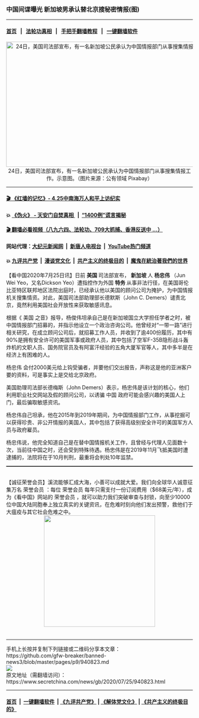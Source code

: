 ### 中国间谍曝光 新加坡男承认替北京搜秘密情报(图)
------------------------

#### [首页](https://github.com/gfw-breaker/banned-news3/blob/master/README.md) &nbsp;&nbsp;|&nbsp;&nbsp; [法轮功真相](https://github.com/begood0513/basic/blob/master/README.md)  &nbsp;&nbsp;|&nbsp;&nbsp; [手把手翻墙教程](https://github.com/gfw-breaker/guides/wiki)  &nbsp;&nbsp;|&nbsp;&nbsp; [一键翻墙软件](https://github.com/gfw-breaker/nogfw/blob/master/README.md)  



<div class="article_right" style="fone-color:#000">
 <p style="text-align: center;">
  <img alt="24日，美国司法部宣布，有一名新加坡公民承认为中国情报部门从事搜集情报工作。示意图" src="https://img3.secretchina.com/pic/2020/7-25/p2740221a986407478-ss.jpg" style="height:337px; width:600px"/>
  <br>
   24日，美国司法部宣布，有一名新加坡公民承认为中国情报部门从事搜集情报工作。示意图。（图片来源：公有领域 Pixabay）
   <span id="hideid" name="hideid" style="color:red;display:none;">
    <span href="https://www.secretchina.com">
    </span>
   </span>
  </br>
 </p>
 <div id="txt-mid1-t21-2017">
  

---

#### [ 🎬  《红墙的记忆》- 4.25中南海万人和平上访纪实](http://141.164.39.94:10000/videos/legend/425.html)

#### 💥 [《伪火》 - 天安门自焚真相 ](http://141.164.39.94:10000/videos/blog/weihuo.html)&nbsp; |&nbsp; [“1400例”谎言揭秘  ](http://141.164.39.94:10000/videos/blog/jiexi1400.html)

#### [ 🎬  翻墙必看视频（八九六四、法轮功、709大抓捕、香港反送中 ...）](https://github.com/gfw-breaker/links/blob/master/banned.md)

#### 网站代理：[大纪元新闻网](http://167.172.10.89:10080/gb/) &nbsp;|&nbsp; [新唐人电视台](http://167.172.10.89:8808/gb/) &nbsp;|&nbsp; [YouTube热门频道](http://158.247.203.241/youtube.html)

#### 💥 [九评共产党](http://141.164.39.94:10000/videos/res/jiuping/)&nbsp; |&nbsp; [漫谈党文化](http://141.164.39.94:10000/videos/res/mtdwh/)&nbsp; |&nbsp; [共产主义的终极目的](http://141.164.39.94:10000/videos/res/zjmd/)&nbsp; |&nbsp; [魔鬼在統治著我們的世界](http://141.164.39.94:10000/videos/res/TheSpecter/)  


  </div>
 </div>
 <p>
  【看中国2020年7月25日讯】日前
  <strong>
   美国
  </strong>
  司法部宣布，
  <strong>
   新加坡
  </strong>
  人
  <strong>
   杨忠伟
  </strong>
  （Jun Wei Yeo，又名Dickson Yeo）遭指控作为外国
  <strong>
   <span href="https://www.secretchina.com/news/gb/tag/特务" target="_blank">
    特务
   </span>
  </strong>
  从事非法行径，在美国哥伦比亚特区联邦地区法院出庭时，已经承认他以美国的顾问公司为掩护，为中国情报机关搜集情资。对此，美国司法部助理部长德默斯（John C. Demers）谴责北京，竟然利用美国社会开放性来获取敏感讯息。
  <span id="hideid" name="hideid" style="color:red;display:none;">
   <span href="https://www.secretchina.com">
   </span>
  </span>
 </p>
 <p>
  根据《
  <span href="https://www.secretchina.com/news/gb/tag/美国" target="_blank">
   美国
  </span>
  之音》报导，杨俊伟坦承自己是在新加坡国立大学担任学者之时，被中国情报部门招募的，并指示他设立一个政治咨询公司。他曾经对“一带一路”进行相关研究，在成立顾问公司后，就招募工作人员，并收到了逾400份履历，其中有90%是拥有安全许可的美国军事或政府人员，其中包括了空军F-35B隐形战斗轰炸机的文职人员、国务院官员及有阿富汗经验的五角大厦军官等人，其中多半是在经济上有困难的人。
 </p>
 <p>
  <span href="https://www.secretchina.com/news/gb/tag/杨忠伟" target="_blank">
   杨忠伟
  </span>
  会付2000美元给上钩受骗者，并要他们交出报告，声称这是他的亚洲客户要的资料，可是事实上是交给北京政府。
 </p>
 <p>
  美国助理司法部长德梅斯（John Demers）表示，杨忠伟是该计划的核心，他们利用职业社交网站及假的顾问公司，以诱骗
  <span href="https://www.secretchina.com" target="_blank">
   中国
  </span>
  政府可能会感兴趣的美国人上门，最后骗取敏感资讯。
 </p>
 <p>
  杨忠伟自己坦承，他在2015年到2019年期间，为中国情报部门工作，从事挖掘可以获得珍贵、非公开情报的美国人，其中包括了获得高级别安全许可的美国军方人员与政府雇员。
 </p>
 <p>
  杨忠伟说，他完全知道自己是在替中国情报机关工作，且曾经与代理人见面数十次，当前往中国之时，还会受到特殊待遇。杨忠伟是在2019年11月飞抵美国时遭逮捕的，法院将在于10月判刑，最重将会判处10年监禁。
 </p>
 <center>
  <div style="max-width: 632px;height:180px; display: none; text-align: center; margin: 0 auto; overflow: hidden;overflow-x: hidden;">
   <div id="taboola-midarticle-thumbnails" style="max-width: 632px;height:180px;overflow: hidden;overflow-x: hidden;">
   </div>
  </div>
  <div>
   <center>
    <div id="div-gpt-ad-1589559869784-0">
    </div>
   </center>
  </div>
 </center>
 <p style="margin-bottom:8px;">
  <hr style="border-top: 1px dashed  ;" width="100%"/>
  <br/>
  【诚征荣誉会员】溪流能够汇成大海，小善可以成就大爱。我们向全球华人诚意征集万名
  <span href="/kzgd/subscribe.html" target="_blank">
   荣誉会员
  </span>
  ：每位
  <span href="/kzgd/subscribe.html" target="_blank">
   荣誉会员
  </span>
  每年只需支付一份订阅费用（$68美元/年），成为《看中国》网站的
  <span href="/kzgd/subscribe.html" target="_blank">
   荣誉会员
  </span>
  ，就可以助力我们突破审查与封锁，向至少10000位中国大陆同胞奉上独立真实的关键资讯，在危难时刻向他们发出预警，救他们于大瘟疫与其它社会危难之中。
  <center>
   <span href="https://account.secretchina.com/planshopcart.php?pid=2020plana&amp;carf=add&amp;code=b5">
    <img src="https://img3.secretchina.com/pic/2020/7-21/p2736951a334373943.jpg" width="300px"/>
   </span>
  </center>
  <center>
   <div style="max-width: 632px;height:180px; display: none; text-align: center; margin: 0 auto; overflow: hidden;overflow-x: hidden;">
    <div id="taboola-midarticle-thumbnails" style="max-width: 632px;height:180px;overflow: hidden;overflow-x: hidden;">
    </div>
   </div>
   <div>
    <center>
     <div id="div-gpt-ad-1589559869784-0">
     </div>
    </center>
   </div>
  </center>
  <center>
   <div>
    <div id="txt-mid2-t22-2017" style="display: block;margin-top:8px;max-height: 351px;  overflow: hidden;">
     <div id="SC-21xx">
     </div>
     <ins class="adsbygoogle" data-ad-client="ca-pub-1276641434651360" data-ad-format="auto" data-ad-slot="4301710469" data-full-width-responsive="true" style="display:block">
     </ins>
    </div>
   </div>
  </center>
  <div style="padding-top:12px;">
  </div>
 </p>
</div>

<hr/>
手机上长按并复制下列链接或二维码分享本文章：<br/>
https://github.com/gfw-breaker/banned-news3/blob/master/pages/p9/940823.md <br/>
<a href='https://github.com/gfw-breaker/banned-news3/blob/master/pages/p9/940823.md'><img src='https://github.com/gfw-breaker/banned-news3/blob/master/pages/p9/940823.md.png'/></a> <br/>
原文地址（需翻墙访问）：https://www.secretchina.com/news/gb/2020/07/25/940823.html


------------------------
#### [首页](https://github.com/gfw-breaker/banned-news3/blob/master/README.md) &nbsp;|&nbsp; [一键翻墙软件](https://github.com/gfw-breaker/nogfw/blob/master/README.md) &nbsp;| [《九评共产党》](https://github.com/gfw-breaker/9ping.md/blob/master/README.md#九评之一评共产党是什么) | [《解体党文化》](https://github.com/gfw-breaker/jtdwh.md/blob/master/README.md) | [《共产主义的终极目的》](https://github.com/gfw-breaker/gczydzjmd.md/blob/master/README.md)


<img src='http://gfw-breaker.win/banned-news3/pages/p9/940823.md' width='0px' height='0px'/>
